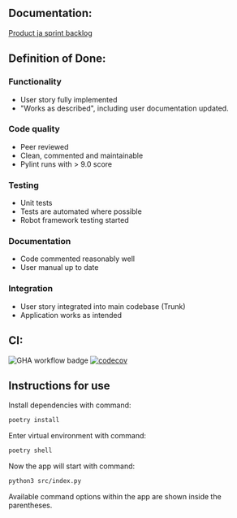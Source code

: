 ## Documentation:

[Product ja sprint backlog](https://docs.google.com/spreadsheets/d/1vIzl9-QaEVPuQLQGrVproVWpNlVGVxZaNG2fZBDroAM/edit?usp=sharing)


## Definition of Done:
### Functionality
- User story fully implemented
- "Works as described", including user documentation updated. 
### Code quality
- Peer reviewed
- Clean, commented and maintainable
- Pylint runs with > 9.0 score
### Testing
- Unit tests
- Tests are automated where possible
- Robot framework testing started
### Documentation
- Code commented reasonably well
- User manual up to date
### Integration
- User story integrated into main codebase (Trunk)
- Application works as intended

## CI:
![GHA workflow badge](https://github.com/ounisk/latex_app/workflows/CI/badge.svg)
[![codecov](https://codecov.io/gh/ounisk/Latex_app/graph/badge.svg?token=9W72J2BX0L)](https://codecov.io/gh/ounisk/Latex_app)

## Instructions for use

Install dependencies with command:

```bash
poetry install
```

Enter virtual environment with command:

```bash
poetry shell

```

Now the app will start with command:

```bash
python3 src/index.py
```

Available command options within the app are shown inside the parentheses.
